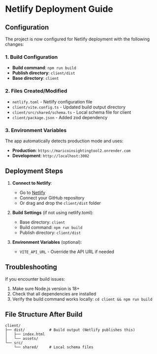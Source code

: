 # Netlify Deployment Guide

## Configuration

The project is now configured for Netlify deployment with the following changes:

### 1. Build Configuration
- **Build command**: `npm run build`
- **Publish directory**: `client/dist`
- **Base directory**: `client`

### 2. Files Created/Modified
- `netlify.toml` - Netlify configuration file
- `client/vite.config.ts` - Updated build output directory
- `client/src/shared/schema.ts` - Local schema file for client
- `client/package.json` - Added zod dependency

### 3. Environment Variables
The app automatically detects production mode and uses:
- **Production**: `https://maricoinsightingtool2.onrender.com`
- **Development**: `http://localhost:3002`

## Deployment Steps

1. **Connect to Netlify**:
   - Go to [Netlify](https://netlify.com)
   - Connect your GitHub repository
   - Or drag and drop the `client/dist` folder

2. **Build Settings** (if not using netlify.toml):
   - Base directory: `client`
   - Build command: `npm run build`
   - Publish directory: `client/dist`

3. **Environment Variables** (optional):
   - `VITE_API_URL` - Override the API URL if needed

## Troubleshooting

If you encounter build issues:
1. Make sure Node.js version is 18+
2. Check that all dependencies are installed
3. Verify the build command works locally: `cd client && npm run build`

## File Structure After Build
```
client/
├── dist/           # Build output (Netlify publishes this)
│   ├── index.html
│   └── assets/
└── src/
    └── shared/     # Local schema files
```
